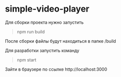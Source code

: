# simple-video-player

Для сборки проекта нужно запустить

> npm run build

После сборки файлы будут находиться в папке /build

Для разработки запустить команду

> npm start

Зайти в браузере по ссылке http://localhost:3000
